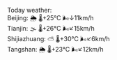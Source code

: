 Today weather:  
Beijing: 🌦   🌡️+25°C 🌬️↓11km/h  
Tianjin: 🌫  🌡️+26°C 🌬️↙15km/h  
Shijiazhuang: ⛅️  🌡️+30°C 🌬️↙6km/h  
Tangshan: 🌦   🌡️+23°C 🌬️↙12km/h  
